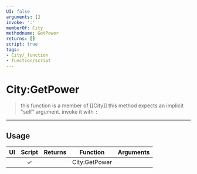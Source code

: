 ```yaml
---
UI: false
arguments: []
invoke: ':'
memberOf: City
methodname: GetPower
returns: []
script: true
tags:
- City/_function
- function/script
---
```

# City:GetPower
> this function is a member of [[City]]
> this method expects an implicit "self" argument. invoke it with `:`
-----
## Usage
|  UI | Script | Returns | Function | Arguments |
|:---:|:------:|-------:|:--------:|:---------|
| |✓||City:GetPower||

